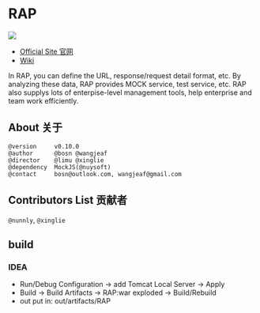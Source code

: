 
# RAP
![](https://sourcegraph.com/api/repos/github.com/thx/RAP/.counters/views-24h.png)
* [Official Site 官网](http://thx.github.io/RAP)
* [Wiki](http://github.com/thx/RAP/wiki)

In RAP, you can define the URL, response/request detail format, etc. By analyzing these data, RAP provides MOCK service, test service, etc. RAP also supplys lots of enterpise-level management tools, help enterprise and team work efficiently.
 
## About 关于

    @version     v0.10.0
    @author      @bosn @wangjeaf
    @director    @limu @xinglie
    @dependency  MockJS(@nuysoft)
    @contact     bosn@outlook.com, wangjeaf@gmail.com
    
## Contributors List 贡献者

`@nunnly`, `@xinglie`

## build

### IDEA

- Run/Debug Configuration -> add Tomcat Local Server -> Apply
- Build -> Build Artifacts -> RAP:war exploded -> Build/Rebuild
- out put in: out/artifacts/RAP
